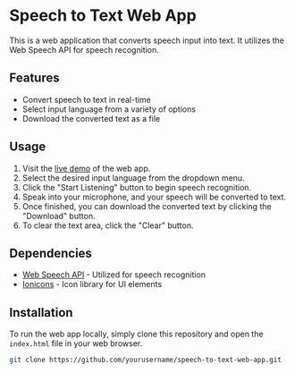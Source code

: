 # Speech to Text Web App

This is a web application that converts speech input into text. It utilizes the Web Speech API for speech recognition.

## Features

- Convert speech to text in real-time
- Select input language from a variety of options
- Download the converted text as a file

## Usage

1. Visit the [live demo](#) of the web app.
2. Select the desired input language from the dropdown menu.
3. Click the "Start Listening" button to begin speech recognition.
4. Speak into your microphone, and your speech will be converted to text.
5. Once finished, you can download the converted text by clicking the "Download" button.
6. To clear the text area, click the "Clear" button.

## Dependencies

- [Web Speech API](https://developer.mozilla.org/en-US/docs/Web/API/Web_Speech_API) - Utilized for speech recognition
- [Ionicons](https://ionicons.com/) - Icon library for UI elements

## Installation

To run the web app locally, simply clone this repository and open the `index.html` file in your web browser.

```bash
git clone https://github.com/yourusername/speech-to-text-web-app.git
